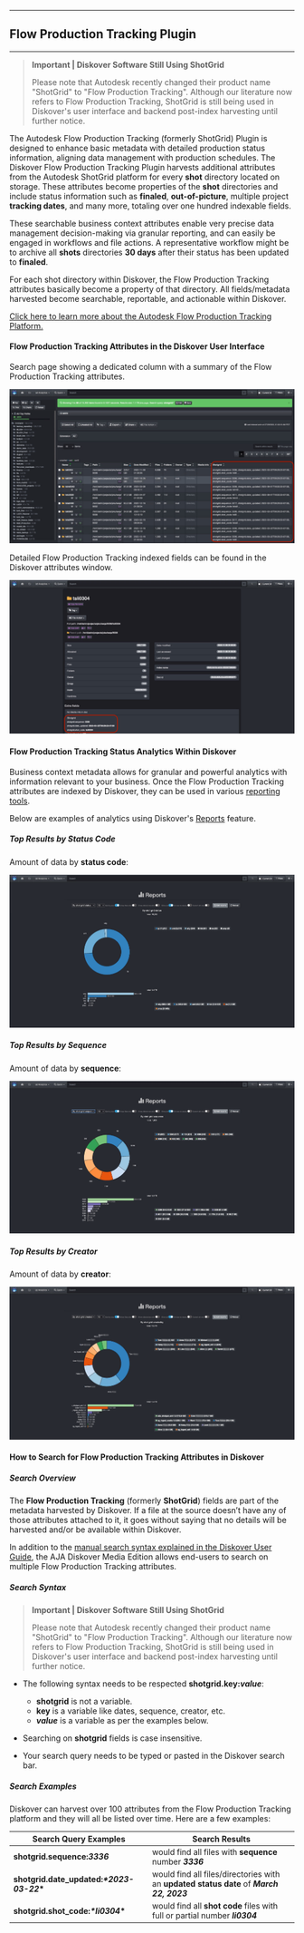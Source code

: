 ___
## Flow Production Tracking Plugin
___

   >**Important | Diskover Software Still Using ShotGrid**
   >
   >Please note that Autodesk recently changed their product name "ShotGrid" to "Flow Production Tracking". Although our literature now refers to Flow Production Tracking, ShotGrid is still being used in Diskover's user interface and backend post-index harvesting until further notice.

The Autodesk Flow Production Tracking (formerly ShotGrid) Plugin is designed to enhance basic metadata with detailed production status information, aligning data management with production schedules. The Diskover Flow Production Tracking Plugin harvests additional attributes from the Autodesk ShotGrid platform for every **shot** directory located on storage. These attributes become properties of the **shot** directories and include status information such as **finaled**, **out-of-picture**, multiple project **tracking dates**, and many more, totaling over one hundred indexable fields.

These searchable business context attributes enable very precise data management decision-making via granular reporting, and can easily be engaged in workflows and file actions. A representative workflow might be to archive all **shots** directories **30 days** after their status has been updated to **finaled**.

For each shot directory within Diskover, the Flow Production Tracking attributes basically become a property of that directory. All fields/metadata harvested become searchable, reportable, and actionable within Diskover.

[Click here to learn more about the Autodesk Flow Production Tracking Platform.]([https://www.autodesk.com/products/shotgrid/overview?term=1-YEAR&tab=subscription&plc=SGSUB)

#### Flow Production Tracking Attributes in the Diskover User Interface

Search page showing a dedicated column with a summary of the Flow Production Tracking attributes.

![Image: Flow Production Tracking Attributes in Diskover User Interface](images/image_aja_edition_shotgrid_plugin_attributes_search_page.png)

Detailed Flow Production Tracking indexed fields can be found in the Diskover attributes window.

![Image: Flow Production Tracking Attributes in Diskover User Interface](images/image_aja_edition_shotgrid_plugin_attributes_window.png)

#### Flow Production Tracking Status Analytics Within Diskover

Business context metadata allows for granular and powerful analytics with information relevant to your business. Once the Flow Production Tracking attributes are indexed by Diskover, they can be used in various [reporting tools](https://docs.diskoverdata.com/diskover_user_guide/#analytics).

Below are examples of analytics using Diskover's [Reports](https://docs.diskoverdata.com/diskover_user_guide/#reports) feature.

##### Top Results by Status Code

Amount of data by **status code**:

![Image: Order Status within Xytech Media Order Platform](images/image_aja_edition_shotgrid_plugin_reports_by_status.png)

##### Top Results by Sequence

Amount of data by **sequence**:

![Image: Order Status within Xytech Media Order Platform](images/image_aja_edition_shotgrid_plugin_reports_by_sequence.png)

##### Top Results by Creator

Amount of data by **creator**:

![Image: Order Status within Xytech Media Order Platform](images/image_aja_edition_shotgrid_plugin_reports_by_creator.png)

#### How to Search for Flow Production Tracking Attributes in Diskover

##### Search Overview

The **Flow Production Tracking** (formerly **ShotGrid**) fields are part of the metadata harvested by Diskover. If a file at the source doesn’t have any of those attributes attached to it, it goes without saying that no details will be harvested and/or be available within Diskover.

In addition to the [manual search syntax explained in the Diskover User Guide](https://docs.diskoverdata.com/diskover_user_guide/#search_syntax), the AJA Diskover Media Edition allows end-users to search on multiple Flow Production Tracking attributes.

##### Search Syntax

   >**Important | Diskover Software Still Using ShotGrid**
   >
   >Please note that Autodesk recently changed their product name "ShotGrid" to "Flow Production Tracking". Although our literature now refers to Flow Production Tracking, ShotGrid is still being used in Diskover's user interface and backend post-index harvesting until further notice.

- The following syntax needs to be respected **shotgrid.key:**__*value*__:
    * **shotgrid** is not a variable.
    * **key** is a variable like dates, sequence, creator, etc.
    * __*value*__ is a variable as per the examples below.

- Searching on **shotgrid** fields is case insensitive.

- Your search query needs to be typed or pasted in the Diskover search bar.

##### Search Examples

Diskover can harvest over 100 attributes from the Flow Production Tracking platform and they will all be listed over time. Here are a few examples:

| Search Query Examples | Search Results |
| --- | --- |
| **shotgrid.sequence:_3336_** | would find all files with **sequence** number __*3336*__ |
| **shotgrid.date_updated:**__*\*2023-03-22*\*__ | would find all files/directories with an **updated status date** of __*March 22, 2023*__ |
| **shotgrid.shot_code:**__*\*li0304*\*__ | would find all **shot code** files with full or partial number __*li0304*__ |

